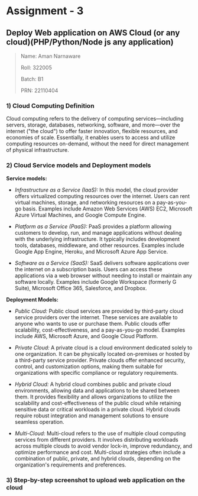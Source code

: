 # Assignment - 3
## Deploy Web application on AWS Cloud (or any cloud)(PHP/Python/Node js any application)

>Name: Aman Narnaware
>
>Roll: 322005
>
>Batch: B1
>
>PRN: 22110404

### 1) Cloud Computing Definition
Cloud computing refers to the delivery of computing services—including servers, storage, databases, networking, software, and more—over the internet ("the cloud") to offer faster innovation, flexible resources, and economies of scale. Essentially, it enables users to access and utilize computing resources on-demand, without the need for direct management of physical infrastructure.

### 2) Cloud Service models and Deployment models
**Service models:**
-  *Infrastructure as a Service (IaaS):* In this model, the cloud provider offers virtualized computing resources over the internet. Users can rent virtual machines, storage, and networking resources on a pay-as-you-go basis. Examples include Amazon Web Services (AWS) EC2, Microsoft Azure Virtual Machines, and Google Compute Engine.

-  *Platform as a Service (PaaS):* PaaS provides a platform allowing customers to develop, run, and manage applications without dealing with the underlying infrastructure. It typically includes development tools, databases, middleware, and other resources. Examples include Google App Engine, Heroku, and Microsoft Azure App Service.

-  *Software as a Service (SaaS):* SaaS delivers software applications over the internet on a subscription basis. Users can access these applications via a web browser without needing to install or maintain any software locally. Examples include Google Workspace (formerly G Suite), Microsoft Office 365, Salesforce, and Dropbox.

**Deployment Models:**
-  *Public Cloud:* Public cloud services are provided by third-party cloud service providers over the internet. These services are available to anyone who wants to use or purchase them. Public clouds offer scalability, cost-effectiveness, and a pay-as-you-go model. Examples include AWS, Microsoft Azure, and Google Cloud Platform.

-  *Private Cloud:* A private cloud is a cloud environment dedicated solely to one organization. It can be physically located on-premises or hosted by a third-party service provider. Private clouds offer enhanced security, control, and customization options, making them suitable for organizations with specific compliance or regulatory requirements.

-  *Hybrid Cloud:* A hybrid cloud combines public and private cloud environments, allowing data and applications to be shared between them. It provides flexibility and allows organizations to utilize the scalability and cost-effectiveness of the public cloud while retaining sensitive data or critical workloads in a private cloud. Hybrid clouds require robust integration and management solutions to ensure seamless operation.

-  *Multi-Cloud:* Multi-cloud refers to the use of multiple cloud computing services from different providers. It involves distributing workloads across multiple clouds to avoid vendor lock-in, improve redundancy, and optimize performance and cost. Multi-cloud strategies often include a combination of public, private, and hybrid clouds, depending on the organization's requirements and preferences.

### 3) Step-by-step screenshot to upload web application on the cloud 

